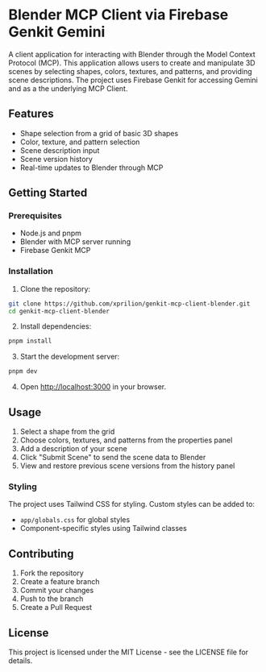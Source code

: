 # Blender MCP Client via Firebase Genkit Gemini

A client application for interacting with Blender through the Model Context Protocol (MCP). This application allows users to create and manipulate 3D scenes by selecting shapes, colors, textures, and patterns, and providing scene descriptions. The project uses Firebase Genkit for accessing Gemini and as a the underlying MCP Client.

## Features

- Shape selection from a grid of basic 3D shapes
- Color, texture, and pattern selection
- Scene description input
- Scene version history
- Real-time updates to Blender through MCP

## Getting Started

### Prerequisites

- Node.js and pnpm
- Blender with MCP server running
- Firebase Genkit MCP

### Installation

1. Clone the repository:

```bash
git clone https://github.com/xprilion/genkit-mcp-client-blender.git
cd genkit-mcp-client-blender
```

2. Install dependencies:

```bash
pnpm install
```

3. Start the development server:

```bash
pnpm dev
```

4. Open [http://localhost:3000](http://localhost:3000) in your browser.

## Usage

1. Select a shape from the grid
2. Choose colors, textures, and patterns from the properties panel
3. Add a description of your scene
4. Click "Submit Scene" to send the scene data to Blender
5. View and restore previous scene versions from the history panel

### Styling

The project uses Tailwind CSS for styling. Custom styles can be added to:

- `app/globals.css` for global styles
- Component-specific styles using Tailwind classes

## Contributing

1. Fork the repository
2. Create a feature branch
3. Commit your changes
4. Push to the branch
5. Create a Pull Request

## License

This project is licensed under the MIT License - see the LICENSE file for details.
